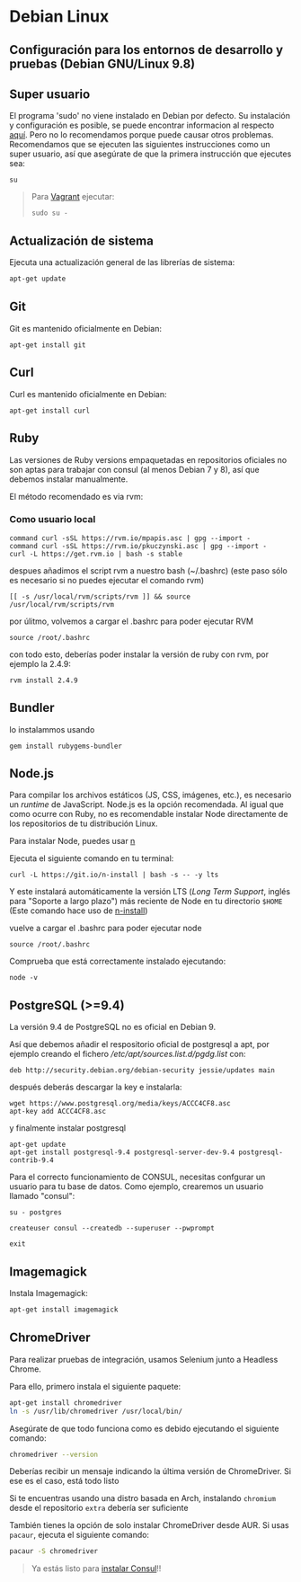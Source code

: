 # Debian Linux

## Configuración para los entornos de desarrollo y pruebas \(Debian GNU/Linux 9.8\)

## Super usuario

El programa 'sudo' no viene instalado en Debian por defecto. Su instalación y configuración es posible, se puede encontrar informacion al respecto [aquí](https://wiki.debian.org/es/sudo). Pero no lo recomendamos porque puede causar otros problemas. Recomendamos que se ejecuten las siguientes instrucciones como un super usuario, así que asegúrate de que la primera instrucción que ejecutes sea:

```text
su
```

> Para [Vagrant](vagrant.md) ejecutar:
>
> ```text
> sudo su -
> ```

## Actualización de sistema

Ejecuta una actualización general de las librerías de sistema:

```bash
apt-get update
```

## Git

Git es mantenido oficialmente en Debian:

```text
apt-get install git
```

## Curl

Curl es mantenido oficialmente en Debian:

```text
apt-get install curl
```

## Ruby

Las versiones de Ruby versions empaquetadas en repositorios oficiales no son aptas para trabajar con consul \(al menos Debian 7 y 8\), así que debemos instalar manualmente.

El método recomendado es via rvm:

### Como usuario local

```text
command curl -sSL https://rvm.io/mpapis.asc | gpg --import -
command curl -sSL https://rvm.io/pkuczynski.asc | gpg --import -
curl -L https://get.rvm.io | bash -s stable
```

despues añadimos el script rvm a nuestro bash \(~/.bashrc\) \(este paso sólo es necesario si no puedes ejecutar el comando rvm\)

```text
[[ -s /usr/local/rvm/scripts/rvm ]] && source /usr/local/rvm/scripts/rvm
```

por úlitmo, volvemos a cargar el .bashrc para poder ejecutar RVM

```text
source /root/.bashrc
```

con todo esto, deberías poder instalar la versión de ruby con rvm, por ejemplo la 2.4.9:

```text
rvm install 2.4.9
```

## Bundler

lo instalammos usando

```text
gem install rubygems-bundler
```

## Node.js

Para compilar los archivos estáticos \(JS, CSS, imágenes, etc.\), es necesario un _runtime_ de JavaScript. Node.js es la opción recomendada. Al igual que como ocurre con Ruby, no es recomendable instalar Node directamente de los repositorios de tu distribución Linux.

Para instalar Node, puedes usar [n](https://github.com/tj/n)

Ejecuta el siguiente comando en tu terminal:

```text
curl -L https://git.io/n-install | bash -s -- -y lts
```

Y este instalará automáticamente la versión LTS \(_Long Term Support_, inglés para "Soporte a largo plazo"\) más reciente de Node en tu directorio `$HOME` \(Este comando hace uso de [n-install](https://github.com/mklement0/n-install)\)

vuelve a cargar el .bashrc para poder ejecutar node

```text
source /root/.bashrc
```

Comprueba que está correctamente instalado ejecutando:

```text
node -v
```

## PostgreSQL \(&gt;=9.4\)

La versión 9.4 de PostgreSQL no es oficial en Debian 9.

Así que debemos añadir el respositorio oficial de postgresql a apt, por ejemplo creando el fichero _/etc/apt/sources.list.d/pgdg.list_ con:

```text
deb http://security.debian.org/debian-security jessie/updates main
```

después deberás descargar la key e instalarla:

```text
wget https://www.postgresql.org/media/keys/ACCC4CF8.asc
apt-key add ACCC4CF8.asc
```

y finalmente instalar postgresql

```text
apt-get update
apt-get install postgresql-9.4 postgresql-server-dev-9.4 postgresql-contrib-9.4
```

Para el correcto funcionamiento de CONSUL, necesitas confgurar un usuario para tu base de datos. Como ejemplo, crearemos un usuario llamado "consul":

```text
su - postgres

createuser consul --createdb --superuser --pwprompt

exit
```

## Imagemagick

Instala Imagemagick:

```bash
apt-get install imagemagick
```

## ChromeDriver

Para realizar pruebas de integración, usamos Selenium junto a Headless Chrome.

Para ello, primero instala el siguiente paquete:

```bash
apt-get install chromedriver
ln -s /usr/lib/chromedriver /usr/local/bin/
```

Asegúrate de que todo funciona como es debido ejecutando el siguiente comando:

```bash
chromedriver --version
```

Deberías recibir un mensaje indicando la última versión de ChromeDriver. Si ese es el caso, está todo listo

Si te encuentras usando una distro basada en Arch, instalando `chromium` desde el repositorio `extra` debería ser suficiente

También tienes la opción de solo instalar ChromeDriver desde AUR. Si usas `pacaur`, ejecuta el siguiente comando:

```bash
pacaur -S chromedriver
```

> Ya estás listo para [instalar Consul](./)!!

